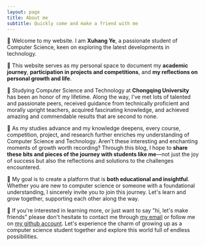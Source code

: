 ```yaml
---
layout: page
title: About me
subtitle: Quickly come and make a friend with me
---
```


🎉 Welcome to my website. I am **Xuhang Ye**, a passionate student of Computer Science, keen on exploring the latest developments in technology. 

🌱 This website serves as my personal space to document my **academic journey**, **participation in projects and competitions**, and **my reflections on personal growth and life**.

🏫 Studying Computer Science and Technology at **Chongqing University** has been an honor of my lifetime. Along the way, I've met lots of talented and passionate peers, received guidance from technically proficient and morally upright teachers, acquired fascinating knowledge, and achieved amazing and commendable results that are second to none.

🛫 As my studies advance and my knowledge deepens, every course, competition, project, and research further enriches my understanding of Computer Science and Technology. Aren't these interesting and enchanting moments of growth worth recording? Through this blog, I hope to **share these bits and pieces of the journey with students like me**—not just the joy of success but also the reflections and solutions to the challenges encountered.

🎯 My goal is to create a platform that is **both educational and insightful**. Whether you are new to computer science or someone with a foundational understanding, I sincerely invite you to join this journey. Let's learn and grow together, supporting each other along the way.

💖 If you're interested in learning more, or just want to say "hi, let's make friends" please don't hesitate to contact me through [my email](mailto:609388896@qq.com) or follow me on [my github account](https://github.com/CQULeaf). Let's experience the charm of growing up as a computer science student together and explore this world full of endless possibilities.
